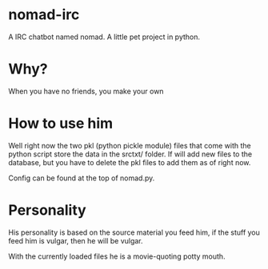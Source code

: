 nomad-irc
=========

A IRC chatbot named nomad. A little pet project in python.

Why?
====

When you have no friends, you make your own

How to use him
==============

Well right now the two pkl (python pickle module) files that come with the python script store the data in the srctxt/ folder. If will add new files to the database, but you have to delete the pkl files to add them as of right now.

Config can be found at the top of nomad.py.

Personality
===========

His personality is based on the source material you feed him, if the stuff you feed him is vulgar, then he will be vulgar.

With the currently loaded files he is a movie-quoting potty mouth. 
